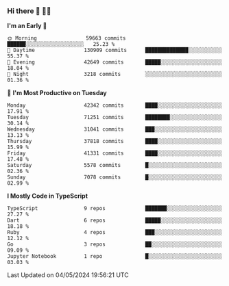 ### Hi there 👋 🧑‍💻



<!--START_SECTION:waka-->
**I'm an Early 🐤** 

```text
🌞 Morning                59663 commits       ██████░░░░░░░░░░░░░░░░░░░   25.23 % 
🌆 Daytime                130909 commits      ██████████████░░░░░░░░░░░   55.37 % 
🌃 Evening                42649 commits       █████░░░░░░░░░░░░░░░░░░░░   18.04 % 
🌙 Night                  3218 commits        ░░░░░░░░░░░░░░░░░░░░░░░░░   01.36 % 
```
📅 **I'm Most Productive on Tuesday** 

```text
Monday                   42342 commits       ████░░░░░░░░░░░░░░░░░░░░░   17.91 % 
Tuesday                  71251 commits       ████████░░░░░░░░░░░░░░░░░   30.14 % 
Wednesday                31041 commits       ███░░░░░░░░░░░░░░░░░░░░░░   13.13 % 
Thursday                 37818 commits       ████░░░░░░░░░░░░░░░░░░░░░   15.99 % 
Friday                   41331 commits       ████░░░░░░░░░░░░░░░░░░░░░   17.48 % 
Saturday                 5578 commits        █░░░░░░░░░░░░░░░░░░░░░░░░   02.36 % 
Sunday                   7078 commits        █░░░░░░░░░░░░░░░░░░░░░░░░   02.99 % 
```


**I Mostly Code in TypeScript** 

```text
TypeScript               9 repos             ███████░░░░░░░░░░░░░░░░░░   27.27 % 
Dart                     6 repos             █████░░░░░░░░░░░░░░░░░░░░   18.18 % 
Ruby                     4 repos             ███░░░░░░░░░░░░░░░░░░░░░░   12.12 % 
Go                       3 repos             ██░░░░░░░░░░░░░░░░░░░░░░░   09.09 % 
Jupyter Notebook         1 repo              █░░░░░░░░░░░░░░░░░░░░░░░░   03.03 % 
```




 Last Updated on 04/05/2024 19:56:21 UTC
<!--END_SECTION:waka-->


